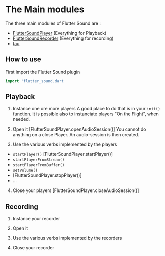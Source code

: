 # The Main modules

The three main modules of Flutter Sound are :

- [FlutterSoundPlayer](../player/player-library.html)  (Everything for Playback)
- [FlutterSoundRecorder](../recorder/recorder-library.html)  (Everything for recording)
- [tau](../tau/tau-library.html)

## How to use

First import the Flutter Sound plugin
```dart
import 'flutter_sound.dart
```

## Playback

1. Instance one ore more players
A good place to do that is in your `init()` function.
It is possible also to instanciate players "On the Flight", when needed.

2. Open it
[FlutterSoundPlayer.openAudioSession()]
You cannot do anything on a close Player.
An audio-session is then created.

3. Use the various verbs implemented by the players
- `startPlayer()` [FlutterSoundPlayer.startPlayer()]
- `startPlayerFromStream()`
- `startPlayerFromBuffer()`
- `setVolume()`
- [FlutterSoundPlayer.stopPlayer()]
- ...

4. Close your players
[FlutterSoundPlayer.closeAudioSession()]


## Recording

1. Instance your recorder

2. Open it

3. Use the various verbs implemented by the recorders

4. Close your recorder

